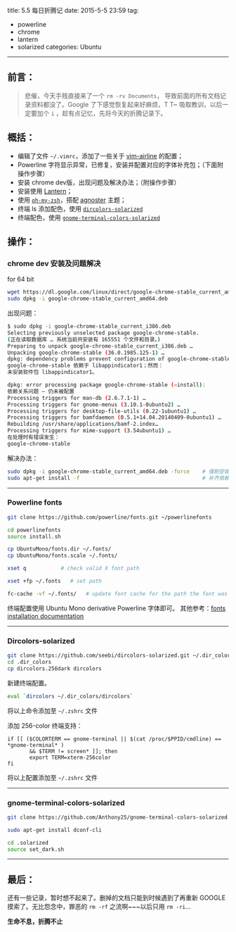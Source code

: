 title: 5.5 每日折腾记
date: 2015-5-5 23:59
tag:
- powerline
- chrome
- lantern
- solarized
categories: Ubuntu

---

前言：
--------------------------

> 悲催，今天手贱直接来了一个 `rm -rv Documents`， 导致前面的所有文档记录资料都没了。Google 了下感觉恢复起来好麻烦，T T~ 
> 吸取教训，以后一定要加个 `i` ，趁有点记忆，先将今天的折腾记录下。

概括：
--------------------------

- 编辑了文件 `~/.vimrc`，添加了一些关于 [vim-airline](https://github.com/bling/vim-airline) 的配置；
- Powerline 字符显示异常，已修复，安装并配置对应的字体补充包；（下面附操作步骤）
- 安装 chrome dev版，出现问题及解决办法；（附操作步骤）
- 安装使用 [Lantern](https://getlantern.org/)；
- 使用 [`oh-my-zsh`](https://github.com/robbyrussell/oh-my-zsh)，搭配 [agnoster](https://github.com/robbyrussell/oh-my-zsh/wiki/themes#agnoster) 主题；
- 终端 ls 添加配色，使用 [`dircolors-solarized`](https://github.com/seebi/dircolors-solarized)
- 终端配色，使用 [`gnome-terminal-colors-solarized`](https://github.com/Anthony25/gnome-terminal-colors-solarized)

<!--more-->

操作：
--------------------------

### chrome dev 安装及问题解决

for 64 bit

```bash
wget https://dl.google.com/linux/direct/google-chrome-stable_current_amd64.deb
sudo dpkg -i google-chrome-stable_current_amd64.deb
```

出现问题：

```bash
$ sudo dpkg -i google-chrome-stable_current_i386.deb
Selecting previously unselected package google-chrome-stable.
(正在读取数据库 … 系统当前共安装有 165551 个文件和目录。)
Preparing to unpack google-chrome-stable_current_i386.deb …
Unpacking google-chrome-stable (36.0.1985.125-1) …
dpkg: dependency problems prevent configuration of google-chrome-stable:
google-chrome-stable 依赖于 libappindicator1；然而：
未安装软件包 libappindicator1。

dpkg: error processing package google-chrome-stable (–install):
依赖关系问题 – 仍未被配置
Processing triggers for man-db (2.6.7.1-1) …
Processing triggers for gnome-menus (3.10.1-0ubuntu2) …
Processing triggers for desktop-file-utils (0.22-1ubuntu1) …
Processing triggers for bamfdaemon (0.5.1+14.04.20140409-0ubuntu1) …
Rebuilding /usr/share/applications/bamf-2.index…
Processing triggers for mime-support (3.54ubuntu1) …
在处理时有错误发生：
google-chrome-stable
```
解决办法：

```bash
sudo dpkg -i google-chrome-stable_current_amd64.deb -force    # 强制安装
sudo apt-get install -f                                       # 补齐依赖
```
---------------------------------------------------------------------------

### Powerline fonts

```bash
git clone https://github.com/powerline/fonts.git ~/powerlinefonts

cd powerlinefonts
source install.sh

cp UbuntuMono/fonts.dir ~/.fonts/
cp UbuntuMono/fonts.scale ~/.fonts/
```

```bash
xset q           # check valid X font path

xset +fp ~/.fonts   # set path
```

```bash
fc-cache -vf ~/.fonts/   # update font cache for the path the font was moved to
```
终端配置使用 Ubuntu Mono derivative Powerline 字体即可。
其他参考：[fonts installation documentation](https://powerline.readthedocs.org/en/latest/installation/linux.html#fonts-installation)

--------------------------------------------------------------------------

### Dircolors-solarized

```bash
git clone https://github.com/seebi/dircolors-solarized.git ~/.dir_colors
cd .dir_colors
cp dircolors.256dark dircolors
```

新建终端配置。

```bash
eval `dircolors ~/.dir_colors/dircolors`
```
将以上命令添加至 `~/.zshrc` 文件

添加 256-color 终端支持：

```
if [[ ($COLORTERM == gnome-terminal || $(cat /proc/$PPID/cmdline) == *gnome-terminal* )                                                                 
       && $TERM != screen* ]]; then
       export TERM=xterm-256color
fi
```

将以上配置添加至 `~/.zshrc` 文件

-------------------------------------------------------------------------

### gnome-terminal-colors-solarized

```bash
git clone https://github.com/Anthony25/gnome-terminal-colors-solarized.git ~/.solarized

sudo apt-get install dconf-cli

cd .solarized
source set_dark.sh
```

---------------------------------------------------------------------

最后：
--------------------------------------------

还有一些记录，暂时想不起来了。删掉的文档只能到时候遇到了再重新 GOOGLE 摸索了。无比怨念中，罪恶的 `rm -rf` 之流啊~~~以后只用 `rm -ri`...
 
**生命不息，折腾不止**


